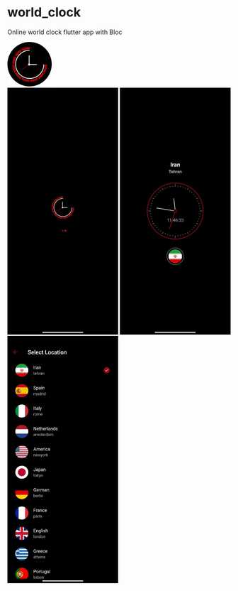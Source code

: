 # world_clock

Online world clock flutter app with Bloc

<div>
  <img src="https://github.com/arminmehraeen/World-Clock/blob/master/github/logo.svg" width="100">
</div>
<div>
  <img src="https://github.com/arminmehraeen/World-Clock/blob/master/github/img1.png" width="250">
  <img src="https://github.com/arminmehraeen/World-Clock/blob/master/github/img2.png" width="250">
  <img src="https://github.com/arminmehraeen/World-Clock/blob/master/github/img3.png" width="250">
</div>
